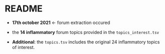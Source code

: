 # README

* **17th october 2021** <- forum extraction occured

* the **14 inflammatory** forum topics provided in the `topics_interest.tsv`

* **Additional**: the `topics.tsv` includes the original 24 inflammatory topics of interest.
